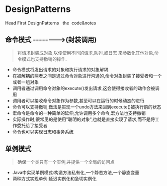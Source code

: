# DesignPatterns

Head First DesignPatterns
 
the  code&notes


## 命令模式 -------->(封装调用)

> 将请求封装成对象,以便使用不同的请求,队列,或日志 来参数化其他对象,命令模式也支持撤销的操作.

- 命令模式将发出请求的对象和执行请求的对象解耦
- 在被解耦的两者之间是通过命令对象进行沟通的,命令对象封装了接受者和一个或者一组对象
- 调用者通过调用命令对象的execute()发出请求,这会使得接收者的动作会被调用
- 调用者可以接收命令对象作为参数,甚至可以在运行的时候动态的进行
- 命令可以支持撤销,做法是实现一个undo方法来回到execute()被执行前的状态
- 宏命令是命令的一种简单的延伸,允许调用多个命令,宏方法也支持撤销
- 实际操作时,很常见的是使用"聪明的对象",也就是直接实现了请求,而不是将工作委托给了接受者
- 命令也可以实现日志和事务系统

## 单例模式

> 确保一个类只有一个实例,并提供一个全局的访问点

- Java中实现单例模式:构造方法私有化,一个静态方法,一个静态变量
- 两种方式实现单例:延迟实例化和急切实例化





 


